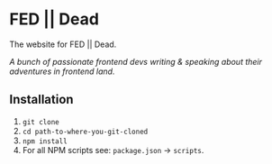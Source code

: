 # FED || Dead

The website for FED || Dead.

*A bunch of passionate frontend devs writing &amp; speaking about their adventures in frontend land.*

## Installation

1. `git clone`
2. `cd path-to-where-you-git-cloned`
3. `npm install`
4. For all NPM scripts see: `package.json` -> `scripts`.
